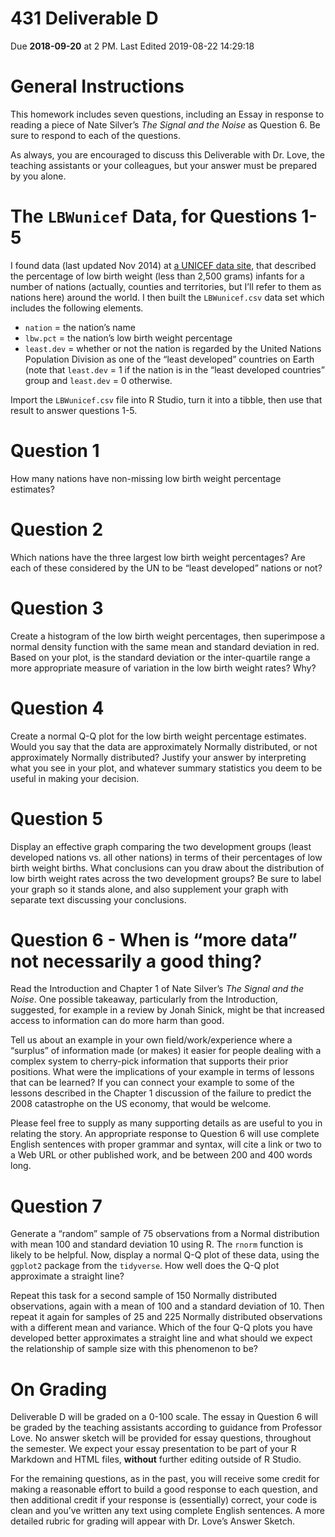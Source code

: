 431 Deliverable D
================
Due **2018-09-20** at 2 PM. Last Edited 2019-08-22 14:29:18

# General Instructions

This homework includes seven questions, including an Essay in response
to reading a piece of Nate Silver’s *The Signal and the Noise* as
Question 6. Be sure to respond to each of the questions.

As always, you are encouraged to discuss this Deliverable with Dr. Love,
the teaching assistants or your colleagues, but your answer must be
prepared by you alone.

# The `LBWunicef` Data, for Questions 1-5

I found data (last updated Nov 2014) at [a UNICEF data
site](http://data.unicef.org/nutrition/low-birthweight.html), that
described the percentage of low birth weight (less than 2,500 grams)
infants for a number of nations (actually, counties and territories, but
I’ll refer to them as nations here) around the world. I then built the
`LBWunicef.csv` data set which includes the following elements.

  - `nation` = the nation’s name
  - `lbw.pct` = the nation’s low birth weight percentage
  - `least.dev` = whether or not the nation is regarded by the United
    Nations Population Division as one of the “least developed”
    countries on Earth (note that `least.dev` = 1 if the nation is in
    the “least developed countries” group and `least.dev` = 0 otherwise.

Import the `LBWunicef.csv` file into R Studio, turn it into a tibble,
then use that result to answer questions 1-5.

# Question 1

How many nations have non-missing low birth weight percentage estimates?

# Question 2

Which nations have the three largest low birth weight percentages? Are
each of these considered by the UN to be “least developed” nations or
not?

# Question 3

Create a histogram of the low birth weight percentages, then superimpose
a normal density function with the same mean and standard deviation in
red. Based on your plot, is the standard deviation or the inter-quartile
range a more appropriate measure of variation in the low birth weight
rates? Why?

# Question 4

Create a normal Q-Q plot for the low birth weight percentage estimates.
Would you say that the data are approximately Normally distributed, or
not approximately Normally distributed? Justify your answer by
interpreting what you see in your plot, and whatever summary statistics
you deem to be useful in making your decision.

# Question 5

Display an effective graph comparing the two development groups (least
developed nations vs. all other nations) in terms of their percentages
of low birth weight births. What conclusions can you draw about the
distribution of low birth weight rates across the two development
groups? Be sure to label your graph so it stands alone, and also
supplement your graph with separate text discussing your conclusions.

# Question 6 - When is “more data” not necessarily a good thing?

Read the Introduction and Chapter 1 of Nate Silver’s *The Signal and the
Noise*. One possible takeaway, particularly from the Introduction,
suggested, for example in a review by Jonah Sinick, might be that
increased access to information can do more harm than good.

Tell us about an example in your own field/work/experience where a
“surplus” of information made (or makes) it easier for people dealing
with a complex system to cherry-pick information that supports their
prior positions. What were the implications of your example in terms of
lessons that can be learned? If you can connect your example to some of
the lessons described in the Chapter 1 discussion of the failure to
predict the 2008 catastrophe on the US economy, that would be welcome.

Please feel free to supply as many supporting details as are useful to
you in relating the story. An appropriate response to Question 6 will
use complete English sentences with proper grammar and syntax, will cite
a link or two to a Web URL or other published work, and be between 200
and 400 words long.

# Question 7

Generate a “random” sample of 75 observations from a Normal distribution
with mean 100 and standard deviation 10 using R. The `rnorm` function is
likely to be helpful. Now, display a normal Q-Q plot of these data,
using the `ggplot2` package from the `tidyverse`. How well does the Q-Q
plot approximate a straight line?

Repeat this task for a second sample of 150 Normally distributed
observations, again with a mean of 100 and a standard deviation of 10.
Then repeat it again for samples of 25 and 225 Normally distributed
observations with a different mean and variance. Which of the four Q-Q
plots you have developed better approximates a straight line and what
should we expect the relationship of sample size with this phenomenon to
be?

# On Grading

Deliverable D will be graded on a 0-100 scale. The essay in Question 6
will be graded by the teaching assistants according to guidance from
Professor Love. No answer sketch will be provided for essay questions,
throughout the semester. We expect your essay presentation to be part of
your R Markdown and HTML files, **without** further editing outside of R
Studio.

For the remaining questions, as in the past, you will receive some
credit for making a reasonable effort to build a good response to each
question, and then additional credit if your response is (essentially)
correct, your code is clean and you’ve written any text using complete
English sentences. A more detailed rubric for grading will appear with
Dr. Love’s Answer Sketch.
